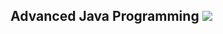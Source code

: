 ## Advanced Java Programming <img src="https://img.shields.io/badge/java-%23ED8B00.svg?&style=for-the-badge&logo=java&logoColor=white"/>
